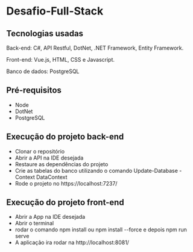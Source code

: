 # Desafio-Full-Stack

## Tecnologias usadas

Back-end:
C#, API Restful, DotNet, .NET Framework, Entity Framework.

Front-end:
Vue.js, HTML, CSS e Javascript.

Banco de dados: PostgreSQL

## Pré-requisitos

 - Node 
 - DotNet
 - PostgreSQL

## Execução do projeto back-end

- Clonar o repositório 
- Abrir a API na IDE desejada
- Restaure as dependências do projeto 
- Crie as tabelas do banco utilizando o comando Update-Database -Context DataContext
- Rode o projeto no https://localhost:7237/

## Execução do projeto front-end

- Abrir a App na IDE desejada
- Abrir o terminal
- rodar o comando npm install ou npm install --force e depois npm run serve
- A aplicação ira rodar na http://localhost:8081/ 
